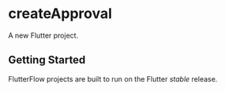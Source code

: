 # createApproval

A new Flutter project.

## Getting Started

FlutterFlow projects are built to run on the Flutter _stable_ release.
